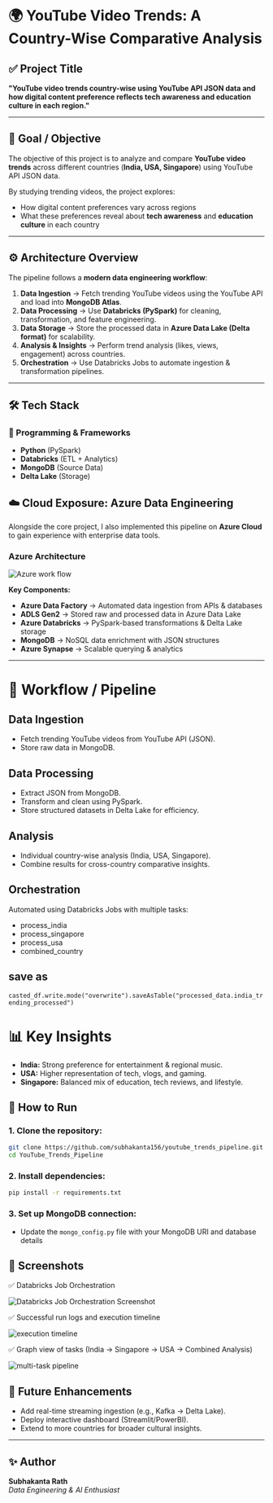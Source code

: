 # 🌍 YouTube Video Trends: A Country-Wise Comparative Analysis

## ✅ Project Title
**"YouTube video trends country-wise using YouTube API JSON data and how digital content preference reflects tech awareness and education culture in each region."**

---

## 🎯 Goal / Objective
The objective of this project is to analyze and compare **YouTube video trends** across different countries (**India, USA, Singapore**) using YouTube API JSON data.  

By studying trending videos, the project explores:
- How digital content preferences vary across regions  
- What these preferences reveal about **tech awareness** and **education culture** in each country  

---


## ⚙️ Architecture Overview
The pipeline follows a **modern data engineering workflow**:

1. **Data Ingestion** → Fetch trending YouTube videos using the YouTube API and load into **MongoDB Atlas**.  
2. **Data Processing** → Use **Databricks (PySpark)** for cleaning, transformation, and feature engineering.  
3. **Data Storage** → Store the processed data in **Azure Data Lake (Delta format)** for scalability.  
4. **Analysis & Insights** → Perform trend analysis (likes, views, engagement) across countries.  
5. **Orchestration** → Use Databricks Jobs to automate ingestion & transformation pipelines.  

---
## 🛠️ Tech Stack
### 🔹 Programming & Frameworks
- **Python** (PySpark)
- **Databricks** (ETL + Analytics)
- **MongoDB** (Source Data)
- **Delta Lake** (Storage)

 ## ☁️ Cloud Exposure: Azure Data Engineering

Alongside the core project, I also implemented this pipeline on **Azure Cloud** to gain experience with enterprise data tools.

### Azure Architecture
![Azure work flow](images/azure_1.png)

**Key Components:**
- **Azure Data Factory** → Automated data ingestion from APIs & databases  
- **ADLS Gen2** → Stored raw and processed data in Azure Data Lake  
- **Azure Databricks** → PySpark-based transformations & Delta Lake storage  
- **MongoDB** → NoSQL data enrichment with JSON structures  
- **Azure Synapse** → Scalable querying & analytics  


---


# 🔄 Workflow / Pipeline

## Data Ingestion
- Fetch trending YouTube videos from YouTube API (JSON).
- Store raw data in MongoDB.

## Data Processing
- Extract JSON from MongoDB.
- Transform and clean using PySpark.
- Store structured datasets in Delta Lake for efficiency.

## Analysis
- Individual country-wise analysis (India, USA, Singapore).
- Combine results for cross-country comparative insights.

## Orchestration
Automated using Databricks Jobs with multiple tasks:
- process_india
- process_singapore
- process_usa
- combined_country
  
## save as
`casted_df.write.mode("overwrite").saveAsTable("processed_data.india_trending_processed")`

# 📊 Key Insights 
- **India:** Strong preference for entertainment & regional music.  
- **USA:** Higher representation of tech, vlogs, and gaming.  
- **Singapore:** Balanced mix of education, tech reviews, and lifestyle. 



 
## 🚀 How to Run

### 1. Clone the repository:
```bash
git clone https://github.com/subhakanta156/youtube_trends_pipeline.git
cd YouTube_Trends_Pipeline
```

### 2. Install dependencies:
```bash
pip install -r requirements.txt
```

### 3. Set up MongoDB connection:
 - Update the `mongo_config.py` file with your MongoDB URI and database details



## 📸 Screenshots

✅ Databricks Job Orchestration
  
  ![Databricks Job Orchestration Screenshot](images/UI.jpeg)

✅ Successful run logs and execution timeline

  ![execution timeline](images/list.jpeg)

✅ Graph view of tasks (India → Singapore → USA → Combined Analysis)

  ![multi-task pipeline](images/graph.jpeg)

## 📌 Future Enhancements

- Add real-time streaming ingestion (e.g., Kafka → Delta Lake).
- Deploy interactive dashboard (Streamlit/PowerBI).
- Extend to more countries for broader cultural insights.

---

## ✨ Author

**Subhakanta Rath**  
_Data Engineering & AI Enthusiast_



 

